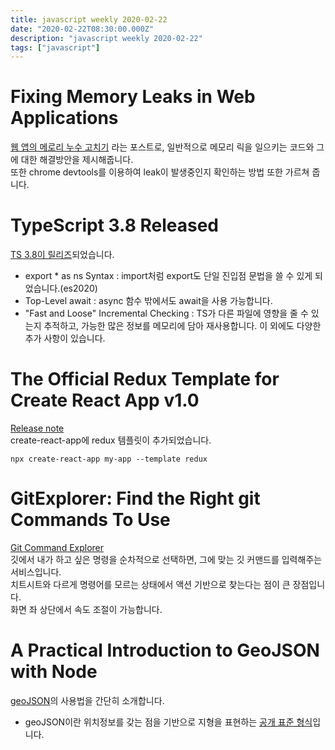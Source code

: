 ```yaml
---
title: javascript weekly 2020-02-22
date: "2020-02-22T08:30:00.000Z"
description: "javascript weekly 2020-02-22"
tags: ["javascript"]
---
```


# Fixing Memory Leaks in Web Applications
<a href="https://nolanlawson.com/2020/02/19/fixing-memory-leaks-in-web-applications/" target="_blank">웹 앱의 메로리 누수 고치기</a> 라는 포스트로, 일반적으로 메모리 릭을 일으키는 코드와 그에 대한 해결방안을 제시해줍니다.  
또한 chrome devtools를 이용하여 leak이 발생중인지 확인하는 방법 또한 가르쳐 줍니다.

# TypeScript 3.8 Released
<a href="https://devblogs.microsoft.com/typescript/announcing-typescript-3-8/" target="_blank">TS 3.8이 릴리즈</a>되었습니다.
+ export * as ns Syntax : import처럼 export도 단일 진입점 문법을 쓸 수 있게 되었습니다.(es2020)
+ Top-Level await : async 함수 밖에서도 await을 사용 가능합니다.
+ "Fast and Loose" Incremental Checking : TS가 다른 파일에 영향을 줄 수 있는지 추적하고, 가능한 많은 정보를 메모리에 담아 재사용합니다.
이 외에도 다양한 추가 사항이 있습니다.

# The Official Redux Template for Create React App v1.0 
<a href="https://github.com/reduxjs/cra-template-redux/releases/tag/v1.0.0" target="_blank">Release note</a>  
create-react-app에 redux 템플릿이 추가되었습니다.
```
npx create-react-app my-app --template redux
```

# GitExplorer: Find the Right git Commands To Use
<a href="https://gitexplorer.com/" target="_blank">Git Command Explorer</a>  
깃에서 내가 하고 싶은 명령을 순차적으로 선택하면, 그에 맞는 깃 커맨드를 입력해주는 서비스입니다.  
치트시트와 다르게 명령어를 모르는 상태에서 액션 기반으로 찾는다는 점이 큰 장점입니다.  
화면 좌 상단에서 속도 조절이 가능합니다.  

# A Practical Introduction to GeoJSON with Node
<a href="http://thecodebarbarian.com/a-practical-introduction-to-geojson-with-node-js.html" target="_blank">geoJSON</a>의 사용법을 간단히 소개합니다.

+ geoJSON이란 위치정보를 갖는 점을 기반으로 지형을 표현하는 <a href="https://tools.ietf.org/html/rfc7946">공개 표준 형식</a>입니다.